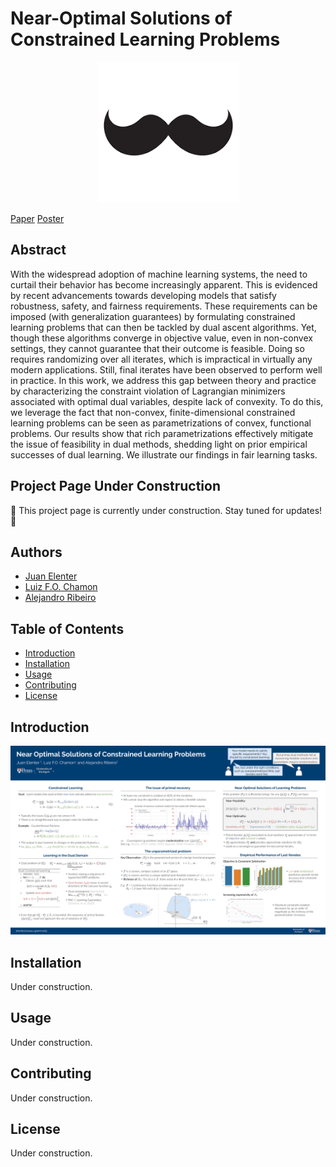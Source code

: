 # Near-Optimal Solutions of Constrained Learning Problems 

 <p align="center">
  <img src="stache.png" />
</p>

[Paper](https://arxiv.org/abs/2403.11844) 
[Poster](https://iclr.cc/media/PosterPDFs/ICLR%202024/18193.png?t=1714760882.5786023)

## Abstract

With the widespread adoption of machine learning systems, the need to curtail their behavior has become increasingly apparent. This is evidenced by recent advancements towards developing models that satisfy robustness, safety, and fairness requirements. These requirements can be imposed (with generalization guarantees) by formulating constrained learning problems that can then be tackled by dual ascent algorithms. Yet, though these algorithms converge in objective value, even in non-convex settings, they cannot guarantee that their outcome is feasible. Doing so requires randomizing over all iterates, which is impractical in virtually any modern applications. Still, final iterates have been observed to perform well in practice. In this work, we address this gap between theory and practice by characterizing the constraint violation of Lagrangian minimizers associated with optimal dual variables, despite lack of convexity. To do this, we leverage the fact that non-convex, finite-dimensional constrained learning problems can be seen as parametrizations of convex, functional problems. Our results show that rich parametrizations effectively mitigate the issue of feasibility in dual methods, shedding light on prior empirical successes of dual learning. We illustrate our findings in fair learning tasks.

## Project Page Under Construction

🚧 This project page is currently under construction. Stay tuned for updates! 🚧

## Authors

- [Juan Elenter](https://www.seas.upenn.edu/~elenter/)
- [Luiz F.O. Chamon](https://luizchamon.com/)
- [Alejandro Ribeiro](https://scholar.google.com/citations?user=7mrPM4kAAAAJ&hl=en)

## Table of Contents

- [Introduction](#introduction)
- [Installation](#installation)
- [Usage](#usage)
- [Contributing](#contributing)
- [License](#license)

## Introduction

![Project Image](iclrposter.png)

## Installation

Under construction.

## Usage

Under construction.

## Contributing

Under construction.

## License

Under construction.

